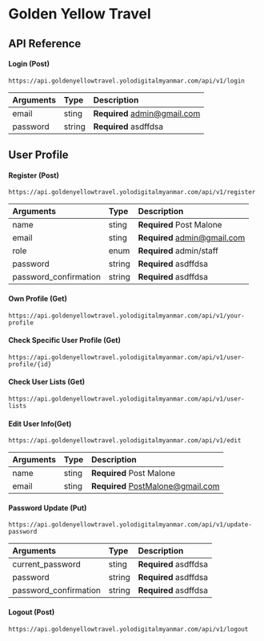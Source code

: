 # Golden Yellow Travel

## API Reference

#### Login (Post)

```http
https://api.goldenyellowtravel.yolodigitalmyanmar.com/api/v1/login
```

| Arguments | Type   | Description                  |
| :-------- | :----- | :--------------------------- |
| email     | sting  | **Required** admin@gmail.com |
| password  | string | **Required** asdffdsa        |

## User Profile

#### Register (Post)

```http
https://api.goldenyellowtravel.yolodigitalmyanmar.com/api/v1/register
```

| Arguments             | Type   | Description                  |
| :-------------------- | :----- | :--------------------------- |
| name                  | sting  | **Required** Post Malone     |
| email                 | sting  | **Required** admin@gmail.com |
| role                  | enum   | **Required** admin/staff     |
| password              | string | **Required** asdffdsa        |
| password_confirmation | string | **Required** asdffdsa        |

#### Own Profile (Get)

```http
https://api.goldenyellowtravel.yolodigitalmyanmar.com/api/v1/your-profile
```

#### Check Specific User Profile (Get)

```http
https://api.goldenyellowtravel.yolodigitalmyanmar.com/api/v1/user-profile/{id}
```

#### Check User Lists (Get)

```http
https://api.goldenyellowtravel.yolodigitalmyanmar.com/api/v1/user-lists
```

#### Edit User Info(Get)

```http
https://api.goldenyellowtravel.yolodigitalmyanmar.com/api/v1/edit
```

| Arguments | Type  | Description                       |
| :-------- | :---- | :-------------------------------- |
| name      | sting | **Required** Post Malone          |
| email     | sting | **Required** PostMalone@gmail.com |

#### Password Update (Put)

```http
https://api.goldenyellowtravel.yolodigitalmyanmar.com/api/v1/update-password
```

| Arguments             | Type   | Description           |
| :-------------------- | :----- | :-------------------- |
| current_password      | sting  | **Required** asdffdsa |
| password              | string | **Required** asdffdsa |
| password_confirmation | string | **Required** asdffdsa |

#### Logout (Post)

```http
https://api.goldenyellowtravel.yolodigitalmyanmar.com/api/v1/logout
```
